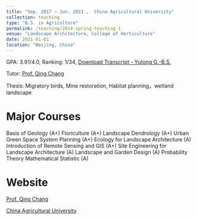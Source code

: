 ```yaml
---
title: "Sep. 2017 – Jun. 2021 ,  China Agricultural University"
collection: teaching
type: "B.S. in Agriculture"
permalink: /teaching/2014-spring-teaching-1
venue: "Landscape Architecture, College of Horticulture"
date: 2021-01-01 
location: "Beijing, China"
---
```

GPA: 3.91/4.0, Ranking: 1/34,  [Download Transcript - Yutong G.-B.S.](../assets/trans-bs.pdf)


Tutor: [Prof. Qing Chang](https://yyxy.cau.edu.cn/art/2018/2/21/art_29675_42.html)


Thesis: Migratory birds, Mine restoration, Habitat planning，wetland landscape


Major Courses
======
Basis of Geology (A+)
Floriculture (A+)
Landscape Dendrology (A+)
Urban Green Space System Planning (A+)
Ecology for Landscape Architecture (A) 
Introduction of Remote Sensing and GIS (A+)
Site Engineering for Landscape Architecture (A)
Landscape and Garden Design (A) 
Probability Theory Mathematical Statistic (A)


Website
======
[Prof. Qing Chang](https://yyxy.cau.edu.cn/art/2018/2/21/art_29675_42.html)

[China Agricultural University](https://en.cau.edu.cn/)


